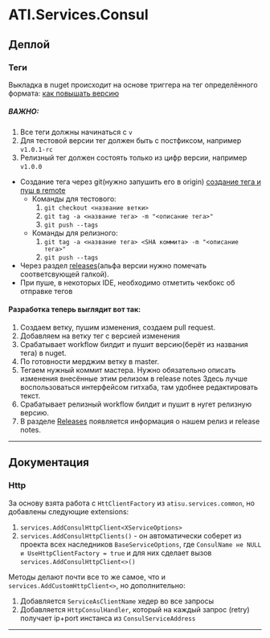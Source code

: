 # ATI.Services.Consul
## Деплой


### Теги

Выкладка в nuget происходит на основе триггера на тег определённого формата: [как повышать версию](https://learn.microsoft.com/en-us/nuget/concepts/package-versioning)
##### ВАЖНО: 
1. Все теги должны начинаться с `v`
2. Для тестовой версии тег должен быть с постфиксом, например `v1.0.1-rc`
3. Релизный тег должен состоять только из цифр версии, например `v1.0.0`

* Создание тега через git(нужно запушить его в origin) [создание тега и пуш в remote](https://git-scm.com/book/en/v2/Git-Basics-Tagging)
  * Команды для тестового:
    1. `git checkout <название ветки>`
    2. `git tag -a <название тега> -m "<описание тега>" ` 
    3. `git push --tags`
  * Команды для релизного:
    1. `git tag -a <название тега> <SHA коммита> -m "<описание тега>" `
    2. `git push --tags`
* Через раздел [releases](https://github.com/atidev/ATI.Services.Consul/releases)(альфа версии нужно помечать соответсвующей галкой).
* При пуше, в некоторых IDE, необходимо отметить чекбокс об отправке тегов


#### Разработка теперь выглядит вот так:
1. Создаем ветку, пушим изменения, создаем pull request.
2. Добавляем на ветку тег с версией изменения
3. Срабатывает workflow билдит и пушит версию(берёт из названия тега) в nuget.
4. По готовности мерджим ветку в master.
5. Тегаем нужный коммит мастера.
Нужно обязательно описать изменения внесённые этим релизом в release notes
Здесь лучше воспользоваться интерфейсом гитхаба, там удобнее редактировать текст.
6. Срабатывает релизный workflow билдит и пушит в нугет релизную версию.
7. В разделе [Releases](https://github.com/atidev/ATI.Services.Consul/releases) появляется информация о нашем релиз и release notes.

---
## Документация

### Http

За основу взята работа с `HttClientFactory` из `atisu.services.common`, но добавлены следующие extensions:
1. `services.AddConsulHttpClient<XServiceOptions>`
2. `services.AddConsulHttpClients()` - он автоматически соберет из проекта всех наследников `BaseServiceOptions`, где `ConsulName не NULL и UseHttpClientFactory = true` и для них сделает вызов `services.AddConsulHttpClient<>()` 

Методы делают почти все то же самое, что и `services.AddCustomHttpClient<>`, но дополнительно:
1. Добавляется `ServiceAsClientName` хедер во все запросы
2. Добавляется `HttpConsulHandler`, который на каждый запрос (retry) получает ip+port инстанса из `ConsulServiceAddress`

---



